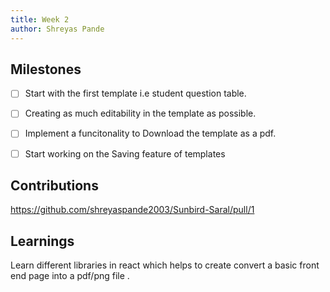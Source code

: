 ```yaml
---
title: Week 2
author: Shreyas Pande
---
```


## Milestones
- [ ] Start with the first template i.e student question table. 
- [ ] Creating as much editability in the template as possible.
- [ ] Implement a funcitonality to Download the template as a pdf.
- [ ] Start working on the Saving feature of templates


## Contributions
https://github.com/shreyaspande2003/Sunbird-Saral/pull/1

## Learnings

Learn different libraries in react which helps to create convert a basic front end page into 
a pdf/png file .